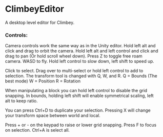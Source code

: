 # ClimbeyEditor
A desktop level editor for Climbey.

### Controls:
Camera controls work the same way as in the Unity editor.
Hold left alt and click and drag to orbit the camera.
Hold left alt and left control and click and drag to pan (Or hold scroll wheel down).
Press Z to toggle free roam camera. WASD to fly. Hold left control to slow down, left shift to speed up.

Click to select. Drag over to multi-select or hold left control to add to selection.
The transform tool is changed with Q, W, and R.
Q = Bounds (The best mode)
W = Position
R = Rotation

When manipulating a block you can hold left control to disable the grid snapping.
In bounds, holding left shift will enable symmetrical scaling, left alt to keep ratio.

You can press Ctrl+D to duplicate your selection.
Pressing X will change your transform space between world and local.

Press + or - on the keypad to raise or lower grid snapping.
Press F to focus on selection.
Ctrl+A is select all.
